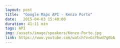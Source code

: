 ```yaml
---
layout: post
title:  "Google Maps API - Kenzo Porto"
date:   2015-04-03 15:40:00
duration: 41:11 min
tags: API
img: /assets/image/speakers/Kenzo-Porto.jpg
link: https://www.youtube.com/watch?v=GcYkwd7g0bA
---
```

